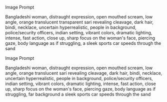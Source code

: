 Image Prompt

Bangladeshi woman, distraught expression, open mouthed scream, low angle, orange translucent transparent sari revealing cleavage, dark hair, bindi, necklace, uncertain hyperrealistic, people in background, police/security officers, indian setting, vibrant colors, dramatic lighting, intense, fast action, close up, sharp focus on the woman's face, piercing gaze, body language as if struggling, a sleek sports car speeds through the sand

Image Prompt

Bangladeshi woman, distraught expression, open mouthed scream, low angle, orange translucent sari revealing cleavage, dark hair, bindi, necklace, uncertain hyperrealistic, people in background, police/security officers, indian setting, vibrant colors, dramatic lighting, intense, fast action, close up, sharp focus on the woman's face, piercing gaze, body language as if struggling, far background a sleek sports car speeds through the sand